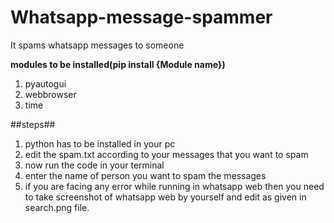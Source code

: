 # Whatsapp-message-spammer
It spams whatsapp messages to someone



**modules to be installed(pip install {Module name})**
1. pyautogui
2. webbrowser
3. time

##steps##
1. python has to be installed in your pc
2. edit the spam.txt according to your messages that you want to spam
3. now run the code in your terminal
4. enter the name of person you want to spam the messages
5. if you are facing any error while running in whatsapp web then you need to take screenshot of whatsapp web by yourself and edit as given in search.png file.
